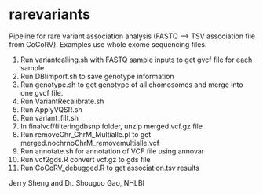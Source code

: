 # rarevariants
Pipeline for rare variant association analysis (FASTQ --> TSV association file from CoCoRV). Examples use whole exome sequencing files. 

1. Run variantcalling.sh with FASTQ sample inputs to get gvcf file for each sample
2. Run DBIimport.sh to save genotype information
3. Run genotype.sh to get genotype of all chomosomes and merge into one gvcf file.
4. Run VariantRecalibrate.sh
5. Run ApplyVQSR.sh
6. Run variant_filt.sh
7. In finalvcf/filteringdbsnp folder, unzip merged.vcf.gz file
8. Run removeChr_ChrM_Multialle.pl to get merged.nochrnoChrM_removemultialle.vcf
9. Run annotate.sh for annotation of VCF file using annovar
10. Run vcf2gds.R convert vcf.gz to gds file
11. Run CoCoRV_debugged.R to get association.tsv results 

Jerry Sheng and Dr. Shouguo Gao, NHLBI
